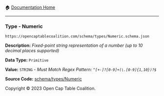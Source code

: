 :house: [Documentation Home](/README.md)

---

### Type - Numeric

`https://opencaptablecoalition.com/schema/types/Numeric.schema.json`

**Description:** _Fixed-point string representation of a number (up to 10 decimal places supported)_

**Data Type:** `Primitive`

**Value:** `STRING` - _Must Match Regex Pattern: `^[+-]?[0-9]+(\.[0-9]{1,10})?$`_

**Source Code:** [schema/types/Numeric](/schema/types/Numeric.schema.json)

Copyright © 2023 Open Cap Table Coalition.
